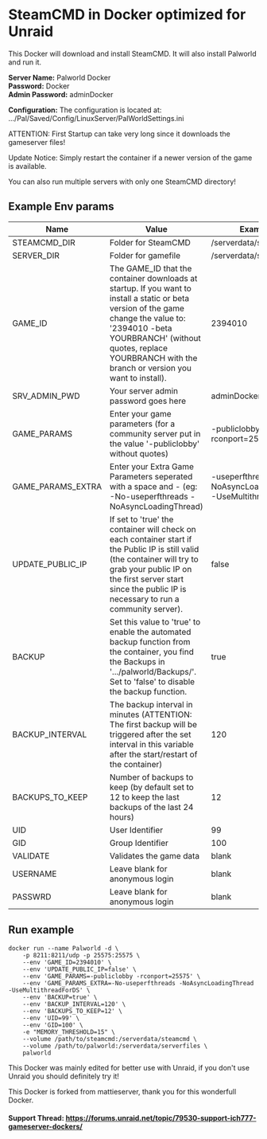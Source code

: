# SteamCMD in Docker optimized for Unraid
This Docker will download and install SteamCMD. It will also install Palworld and run it.

**Server Name:** Palworld Docker  
**Password:** Docker  
**Admin Password:** adminDocker  

**Configuration:** The configuration is located at: .../Pal/Saved/Config/LinuxServer/PalWorldSettings.ini  

ATTENTION: First Startup can take very long since it downloads the gameserver files!

Update Notice: Simply restart the container if a newer version of the game is available.

You can also run multiple servers with only one SteamCMD directory!

## Example Env params
| Name | Value | Example |
| --- | --- | --- |
| STEAMCMD_DIR | Folder for SteamCMD | /serverdata/steamcmd |
| SERVER_DIR | Folder for gamefile | /serverdata/serverfiles |
| GAME_ID | The GAME_ID that the container downloads at startup. If you want to install a static or beta version of the game change the value to: '2394010 -beta YOURBRANCH' (without quotes, replace YOURBRANCH with the branch or version you want to install). | 2394010 |
| SRV_ADMIN_PWD | Your server admin password goes here | adminDocker |
| GAME_PARAMS | Enter your game parameters (for a community server put in the value '-publiclobby' without quotes) | -publiclobby -rconport=25575 |
| GAME_PARAMS_EXTRA | Enter your Extra Game Parameters seperated with a space and - (eg: -No-useperfthreads -NoAsyncLoadingThread) | -useperfthreads -NoAsyncLoadingThread -UseMultithreadForDS |
| UPDATE_PUBLIC_IP | If set to 'true' the container will check on each container start if the Public IP is still valid (the container will try to grab your public IP on the first server start since the public IP is necessary to run a community server). | false |
| BACKUP | Set this value to 'true' to enable the automated backup function from the container, you find the Backups in '.../palworld/Backups/'. Set to 'false' to disable the backup function. | true |
| BACKUP_INTERVAL | The backup interval in minutes (ATTENTION: The first backup will be triggered after the set interval in this variable after the start/restart of the container) | 120 |
| BACKUPS_TO_KEEP | Number of backups to keep (by default set to 12 to keep the last backups of the last 24 hours) | 12 |
| UID | User Identifier | 99 |
| GID | Group Identifier | 100 |
| VALIDATE | Validates the game data | blank |
| USERNAME | Leave blank for anonymous login | blank |
| PASSWRD | Leave blank for anonymous login | blank |

## Run example
```
docker run --name Palworld -d \
	-p 8211:8211/udp -p 25575:25575 \
	--env 'GAME_ID=2394010' \
	--env 'UPDATE_PUBLIC_IP=false' \
	--env 'GAME_PARAMS=-publiclobby -rconport=25575' \
	--env 'GAME_PARAMS_EXTRA=-No-useperfthreads -NoAsyncLoadingThread -UseMultithreadForDS' \
	--env 'BACKUP=true' \
	--env 'BACKUP_INTERVAL=120' \
	--env 'BACKUPS_TO_KEEP=12' \
	--env 'UID=99' \
	--env 'GID=100' \
    -e "MEMORY_THRESHOLD=15" \
	--volume /path/to/steamcmd:/serverdata/steamcmd \
	--volume /path/to/palworld:/serverdata/serverfiles \
    palworld
```

This Docker was mainly edited for better use with Unraid, if you don't use Unraid you should definitely try it!

This Docker is forked from mattieserver, thank you for this wonderfull Docker.

#### Support Thread: https://forums.unraid.net/topic/79530-support-ich777-gameserver-dockers/